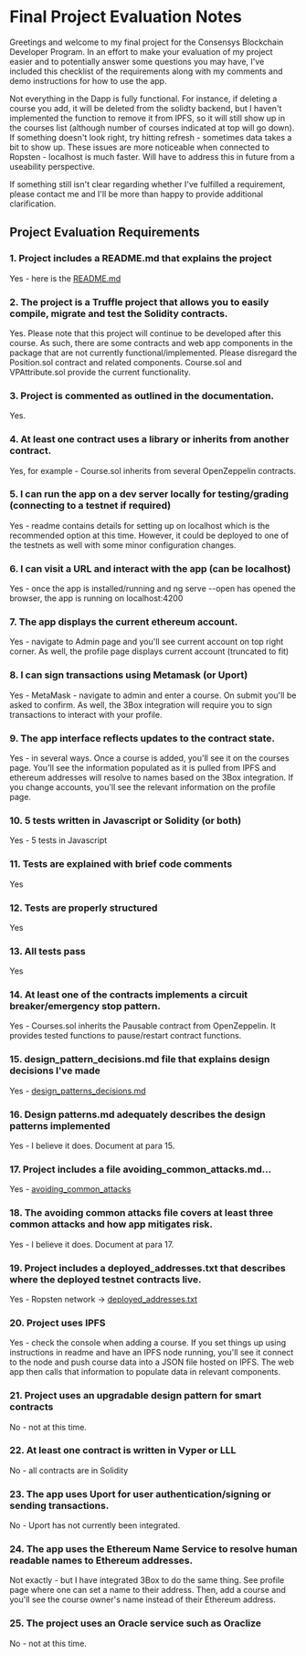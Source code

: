# Final Project Evaluation Notes

Greetings and welcome to my final project for the Consensys Blockchain Developer Program.  In an effort to make your evaluation of my project easier and to potentially answer some questions you may have, I've included this checklist of the requirements along with my comments and demo instructions for how to use the app.

Not everything in the Dapp is fully functional.  For instance, if deleting a course you add, it will be deleted from the solidty backend, but I haven't implemented the function to remove it from IPFS, so it will still show up in the courses list (although number of courses indicated at top will go down).  If something doesn't look right, try hitting refresh - sometimes data takes a bit to show up.  These issues are more noticeable when connected to Ropsten - localhost is much faster. Will have to address this in future from a useability perspective.

If something still isn't clear regarding whether I've fulfilled a requirement, please contact me and I'll be more than happy to provide additional clarification.

## Project Evaluation Requirements

### 1. Project includes a README.md that explains the project
Yes - here is the [README.md](https://github.com/VitalPointAI/Mentora/blob/master/README.md)

### 2. The project is a Truffle project that allows you to easily compile, migrate and test the Solidity contracts.
Yes.  Please note that this project will continue to be developed after this course.  As such, there are some contracts and web app components in the package that are not currently functional/implemented.  Please disregard the Position.sol contract and related components.  Course.sol and VPAttribute.sol provide the current functionality.

### 3. Project is commented as outlined in the documentation.
Yes.

### 4. At least one contract uses a library or inherits from another contract.
Yes, for example - Course.sol inherits from several OpenZeppelin contracts.

### 5. I can run the app on a dev server locally for testing/grading (connecting to a testnet if required)
Yes - readme contains details for setting up on localhost which is the recommended option at this time.  However, it could be deployed to one of the testnets as well with some minor configuration changes.

### 6. I can visit a URL and interact with the app (can be localhost)
Yes - once the app is installed/running and ng serve --open has opened the browser, the app is running on localhost:4200

### 7. The app displays the current ethereum account.
Yes - navigate to Admin page and you'll see current account on top right corner.  As well, the profile page displays current account (truncated to fit)

### 8. I can sign transactions using Metamask (or Uport)
Yes - MetaMask - navigate to admin and enter a course.  On submit you'll be asked to confirm.  As well, the 3Box integration will require you to sign transactions to interact with your profile.

### 9. The app interface reflects updates to the contract state.
Yes - in several ways. Once a course is added, you'll see it on the courses page.  You'll see the information populated as it is pulled from IPFS and ethereum addresses will resolve to names based on the 3Box integration. If you change accounts, you'll see the relevant information on the profile page.

### 10.  5 tests written in Javascript or Solidity (or both)
Yes - 5 tests in Javascript

### 11. Tests are explained with brief code comments
Yes

### 12. Tests are properly structured
Yes

### 13. All tests pass
Yes

### 14. At least one of the contracts implements a circuit breaker/emergency stop pattern.
Yes - Courses.sol inherits the Pausable contract from OpenZeppelin.  It provides tested functions to pause/restart contract functions.

### 15. design_pattern_decisions.md file that explains design decisions I've made
Yes - [design_patterns_decisions.md](https://github.com/VitalPointAI/Mentora/blob/master/docs/design_pattern_decisions.md)

### 16. Design patterns.md adequately describes the design patterns implemented
Yes - I believe it does.  Document at para 15.

### 17. Project includes a file avoiding_common_attacks.md...
Yes - [avoiding_common_attacks](https://github.com/VitalPointAI/Mentora/blob/master/docs/avoiding_common_attacks.md)

### 18. The avoiding common attacks file covers at least three common attacks and how app mitigates risk.
Yes - I believe it does.  Document at para 17.

### 19. Project includes a deployed_addresses.txt that describes where the deployed testnet contracts live.
Yes - Ropsten network -> [deployed_addresses.txt](https://github.com/VitalPointAI/Mentora/blob/master/docs/deployed_addresses.txt)

### 20. Project uses IPFS
Yes - check the console when adding a course.  If you set things up using instructions in readme and have an IPFS node running, you'll see it connect to the node and push course data into a JSON file hosted on IPFS.  The web app then calls that information to populate data in relevant components.

### 21.  Project uses an upgradable design pattern for smart contracts
No - not at this time.

### 22. At least one contract is written in Vyper or LLL
No - all contracts are in Solidity

### 23. The app uses Uport for user authentication/signing or sending transactions.
No - Uport has not currently been integrated.

### 24. The app uses the Ethereum Name Service to resolve human readable names to Ethereum addresses.
Not exactly - but I have integrated 3Box to do the same thing.  See profile page where one can set a name to their address.  Then, add a course and you'll see the course owner's name instead of their Ethereum address.

### 25. The project uses an Oracle service such as Oraclize
No - not at this time.